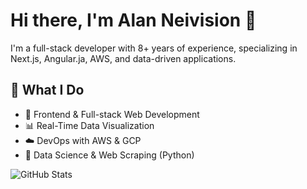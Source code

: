 # Hi there, I'm Alan Neivision 👋

I'm a full-stack developer with 8+ years of experience, specializing in Next.js, Angular.ja, AWS, and data-driven applications.

## 💼 What I Do
- 🚀 Frontend & Full-stack Web Development
- 📊 Real-Time Data Visualization
- ☁️ DevOps with AWS & GCP
- 🧠 Data Science & Web Scraping (Python)

![GitHub Stats](https://github-readme-stats.vercel.app/api?username=AlanNeivison&show_icons=true&theme=dark)

